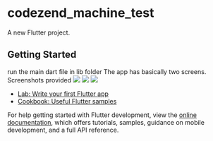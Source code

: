 # codezend_machine_test

A new Flutter project.

## Getting Started
run the main dart file in lib folder
The app has basically two screens.
Screenshots provided
<img src ='https://github.com/AmosPeterAlex/codezend_test/assets/145646624/7106f08f-a593-46a8-a1a9-8d0968e80484'>
<img src ='https://github.com/AmosPeterAlex/codezend_test/assets/145646624/3472f089-aa5a-4172-aa21-97f581feeb80'>
<img src ='https://github.com/AmosPeterAlex/codezend_test/assets/145646624/c292f79f-2e65-4ce2-a2f6-1fc3bf528a27'>



- [Lab: Write your first Flutter app](https://docs.flutter.dev/get-started/codelab)
- [Cookbook: Useful Flutter samples](https://docs.flutter.dev/cookbook)

For help getting started with Flutter development, view the
[online documentation](https://docs.flutter.dev/), which offers tutorials,
samples, guidance on mobile development, and a full API reference.
